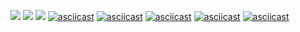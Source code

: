 <a href="https://codeclimate.com/github/AlexanderMalikh/backend-project-lvl1/maintainability"><img src="https://api.codeclimate.com/v1/badges/c63d9ea1671258e57e04/maintainability" /></a>
<a href="https://codeclimate.com/github/AlexanderMalikh/backend-project-lvl1/test_coverage"><img src="https://api.codeclimate.com/v1/badges/c63d9ea1671258e57e04/test_coverage" /></a>
<a href="https://travis-ci.org/AlexanderMalikh/backend-project-lvl1.svg?branch=master"><img src="https://travis-ci.org/AlexanderMalikh/backend-project-lvl1.svg?branch=master" /></a>
[![asciicast](https://asciinema.org/a/RbwhfTJgL8mPfJj2CQQ3OKYkb.svg)](https://asciinema.org/a/RbwhfTJgL8mPfJj2CQQ3OKYkb)
[![asciicast](https://asciinema.org/a/fBjjyDN7WAvk7doj3f11GAb9H.svg)](https://asciinema.org/a/fBjjyDN7WAvk7doj3f11GAb9H)
[![asciicast](https://asciinema.org/a/VfradvtcjQEDVYt5o33AvBLwi.svg)](https://asciinema.org/a/VfradvtcjQEDVYt5o33AvBLwi)
[![asciicast](https://asciinema.org/a/6fV5S2zltkVyK4FBUz4P9tO4J.svg)](https://asciinema.org/a/6fV5S2zltkVyK4FBUz4P9tO4J)
[![asciicast](https://asciinema.org/a/5MDEyceyEg0xsh8d3kP42ifOj.svg)](https://asciinema.org/a/5MDEyceyEg0xsh8d3kP42ifOj)
